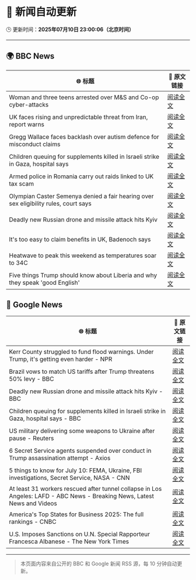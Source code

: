 # 🧠 新闻自动更新

🕒 更新时间：**2025年07月10日 23:00:06（北京时间）**

---

## 🌍 BBC News

| 🌐 标题 | 🔗 原文链接 |
|--------|-------------|
| Woman and three teens arrested over M&S and Co-op cyber-attacks | [阅读全文](https://www.bbc.com/news/articles/cwykgrv374eo) |
| UK faces rising and unpredictable threat from Iran, report warns | [阅读全文](https://www.bbc.com/news/articles/c98wjzj4jlpo) |
| Gregg Wallace faces backlash over autism defence for misconduct claims | [阅读全文](https://www.bbc.com/news/articles/cx24lxl85wyo) |
| Children queuing for supplements killed in Israeli strike in Gaza, hospital says | [阅读全文](https://www.bbc.com/news/articles/c4gd01g1gxro) |
| Armed police in Romania carry out raids linked to UK tax scam | [阅读全文](https://www.bbc.com/news/articles/cp867gjmn25o) |
| Olympian Caster Semenya denied a fair hearing over sex eligibility rules, court says | [阅读全文](https://www.bbc.com/sport/olympics/articles/c7vr04v3vpdo) |
| Deadly new Russian drone and missile attack hits Kyiv | [阅读全文](https://www.bbc.com/news/articles/cj3rvpe06rxo) |
| It's too easy to claim benefits in UK, Badenoch says | [阅读全文](https://www.bbc.com/news/articles/c80p1gdvyggo) |
| Heatwave to peak this weekend as temperatures soar to 34C | [阅读全文](https://www.bbc.com/weather/articles/cd0vy9gmdg4o) |
| Five things Trump should know about Liberia and why they speak 'good English' | [阅读全文](https://www.bbc.com/news/articles/c5y72w17vpwo) |

## 📰 Google News

| 🌐 标题 | 🔗 原文链接 |
|--------|-------------|
| Kerr County struggled to fund flood warnings. Under Trump, it's getting even harder - NPR | [阅读全文](https://news.google.com/rss/articles/CBMihgFBVV95cUxNOXJIcVNTRkdOWE1mN0hZcklncDU5VTVyZnUweWxha01SWWJ3S3pkQlVjLU1GcE16VE1MZDdhZ0FWQmdDOEtFcHZSanlDZkNrUkQwOFotM2tRX3JiZ0pZY3JEQ0lqSUxOQnFhSXB1MXBqVG1hOWdkSVVsTG5HRno1c2VQcUxOQQ?oc=5) |
| Brazil vows to match US tariffs after Trump threatens 50% levy - BBC | [阅读全文](https://news.google.com/rss/articles/CBMiWkFVX3lxTE5GU3hmU3BtaGJseXZBbHY3SGdkU005UTRodzFNMzhYSUZTMnRvRXlQcWh4M3F2WUxlMG9FTkhHb0hqcVM0TGVzNUpueWU2TDFGYUdKbmxpblVPd9IBX0FVX3lxTE82eTJHaVpRV2QyNEtnTFNpY1JjZ3hodFFnaFlQUGFRMEVsbnAzeWd0LWVwNzJ1Z0hWTU5Yb1d2NVB0NS1XbWJoTUs3WUo1LTdLN1djTEFWb21Hb2tjNFZr?oc=5) |
| Deadly new Russian drone and missile attack hits Kyiv - BBC | [阅读全文](https://news.google.com/rss/articles/CBMiWkFVX3lxTE1uUWpYNnZrQWxnS0ZUelVxczBwWHpZbWY1dlFpVkpGSElEZUpXUENwejNEQldpQl9TQndFV3p6Nm83NUFPcDZ5cnROS2FDcWpSWmFlZDRGU1lSd9IBX0FVX3lxTFBOVnluSmhUdjRVVkoxQmxSRG50MEdJcjFHNFp5YURMNGg5bTRkYmZkYlMwNlk3UVUyeEQwMi1JUS1HT3pHTGN4QUNubmg0NjIxUF9WS0JEdXFFLWstR3Jj?oc=5) |
| Children queuing for supplements killed in Israeli strike in Gaza, hospital says - BBC | [阅读全文](https://news.google.com/rss/articles/CBMiWkFVX3lxTE1yZGd0c0FlSmZ1bEdRblZqdmVPMHB3bjhiS1BqelF0Zk05UDMtVko5WDduQUlVUDhFZjRPZ2otbXVuT05OTXVtb3Z3b21UQmdlTjVFdElCM1djd9IBX0FVX3lxTE9GMFQ0VGJqcVVnVDlrUm9tcnk0WlVFZUZwbUNLLWZaUExBWXZHdWdZcG5yYi1HbDJkSkUxTElnd2lfLW90dFlvaEpJWXRnUU1wNGtEZUVLQjFEY05DLVBz?oc=5) |
| US military delivering some weapons to Ukraine after pause - Reuters | [阅读全文](https://news.google.com/rss/articles/CBMiugFBVV95cUxQblpaeG1kdklwY3lnMzU0NFFNTERtMy04UDE0R2g2VUtCN0V1NzdoVHljc1hFcFhkRkZ1UHMwcmJYRVloQ3Q0QUJ0dXRVMVB2dEJKWWpGY3ZhYTV0OUFoaTd5MmV6NXpiNWVlQ25mUUdmaXdLZEVJTjlwRWhlek5WTi1BVGdHbWI4NFhBTmt2MUlxc0x5VU9HQXBsMmYtMGJ3eWx5UVJNejBrajJWNHVOcjV6ZGtPcm5aaGc?oc=5) |
| 6 Secret Service agents suspended over conduct in Trump assassination attempt - Axios | [阅读全文](https://news.google.com/rss/articles/CBMilwFBVV95cUxNeVFlSjNDRVRPSWxSUHBaeHdmZ1FtLWZEZElLSG1vdUNiSzhSb1NuWV8tUy1XbDF3VV8wWkV5LTVaZHJLQXBPYzFVZkFORzVlajRTUFY2ZDU2QzR1ZkptOGhqdVNveUFuUkRrX0JfeTlKa2F5NFV1MXN1RWlFNGRaT0FtZ3RTRjB4T0dxTjZMZ05sTnlnajQ4?oc=5) |
| 5 things to know for July 10: FEMA, Ukraine, FBI investigations, Secret Service, NASA - CNN | [阅读全文](https://news.google.com/rss/articles/CBMitAFBVV95cUxOZjhyU0ljWk82QUFsaDEzcXUteXNvTzVrejAzdVdwb3M5TG5seGwtMW81Vlkwbk1oZkpQUmcwc0ZhOVJDdHV0ZXpPMkdBUXZ6a216dk5LaW1uNHNMU3lsbGctbHJqWnZ5bUV6V1p0ZVVfMHJOekFDS2dSY0FTQXdiSzRQY2xBcU1pZnJoOGRiZUg0Uk1wd0VnRm91OFh1QjJZcFBMLU9mQnlULThYMzRGamZUVTY?oc=5) |
| At least 31 workers rescued after tunnel collapse in Los Angeles: LAFD - ABC News - Breaking News, Latest News and Videos | [阅读全文](https://news.google.com/rss/articles/CBMinAFBVV95cUxOdmVpcTJTTWUzY0xhYkV6emZwLVd3cFhIal9iXzFXNE1kU014X3pSYzEyc0tRXzdROTY1TE5Rd29ZTE5DSDZUN3N5NnJ3YVZlQ3VTX3FSRlFxNE9NTXFPdUNQcmZDaVY4N3JRNWRtWkxRMThVNlExVXJ0VThQaHQzSXFIZDNqMlRRQTk3cldNeVRrcEFZQzQ1ZGpaWWnSAaIBQVVfeXFMUGh4ZWhXM1Z1ZFBWZnBvWTd5ekk4NVNZVXY4SXEzSGU5R0xWbkY0Q1hMZGhQRWI5Y1hrNTNnNHZhWURHdi1qbWdKT25SMXFJak9SdHZUZ3BBYnA1QlFvTFB0V2c1U24wS0QtM1R4YWpYYzhfYkJ4aXlrNTd2TXFpQkNWeUtKdEhPNUFOVkd3X2Zsd0ZyMFhIMUJEUjdHWHF4U1l3?oc=5) |
| America's Top States for Business 2025: The full rankings - CNBC | [阅读全文](https://news.google.com/rss/articles/CBMilwFBVV95cUxOM2RuSXY3YS1mVEY1akJ5anZnZWdFbDJLLXZmVW9UUF85UlR6N0FQQjhSZERGSGtEa3RCOGdzcFJTczB2VTFlN2N4Szh4Y29MN0xKVzQxUUNXMUw3MmIzMHhqeXNCSS02aTlMSHY3emR3S0dTMEh1RjMyV3E0RC02eHhmeGxQZm9zaENkaURNOHIxaEZyclVZ0gGcAUFVX3lxTE9MNjBDc1FCNmpDT3J4MEF0d0ZPcTFtLWdQaEhXY2U1RVNXdTJVcHJBNndyWWZJVWl5UFFxRlhWdXdRTFQ4emExUHlyRkVEZ1c5M1JmaTFWWlhTbjhRSDBPSk85THNKa3Q0NHN5T0tIU1daZldOSC10WHM4akpBZTRTbXhTRmZzdDByckF2UFVxQXlVZ2t5SEdoTnVXTQ?oc=5) |
| U.S. Imposes Sanctions on U.N. Special Rapporteur Francesca Albanese - The New York Times | [阅读全文](https://news.google.com/rss/articles/CBMijgFBVV95cUxNOGFVZ2lNRlJBSmk0Y0FFa0ItM1FXNXdicElzejNuVXpFNS1mZFpXcTZjVnI5OFRlMnp2X2J2ZmZ6NDItQ2pqUkU1QzE5Z0ZkQTZjZ1hOb1lJNzZackhndENWYktfcnRvRGlDUU9uRkNXZlREaWFraXRPbGZzbGs3alZScmtTcVByNlh5NEl3?oc=5) |

---
> 本页面内容来自公开的 BBC 和 Google 新闻 RSS 源，每 10 分钟自动更新。